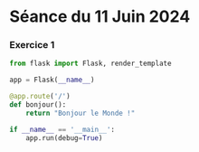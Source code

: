 # Séance du 11 Juin 2024

### Exercice 1
```py
from flask import Flask, render_template

app = Flask(__name__)

@app.route('/')
def bonjour():
    return "Bonjour le Monde !"

if __name__ == '__main__':
    app.run(debug=True)
```
